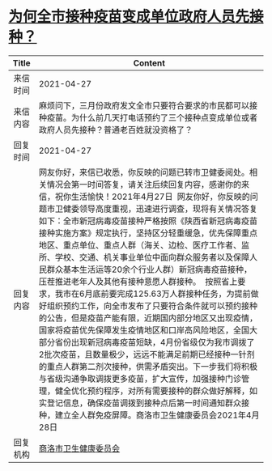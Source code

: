 # <a href="http://www.shangluo.gov.cn/zmhd/ldxxxx.jsp?urltype=leadermail.LeaderMailContentUrl&wbtreeid=1112&leadermailid=7197">为何全市接种疫苗变成单位政府人员先接种？</a>
| Title |                                                                                                                                                                                                                                                                                             Content                                                                                                                                                                                                                                                                                             |
|:-----:|-------------------------------------------------------------------------------------------------------------------------------------------------------------------------------------------------------------------------------------------------------------------------------------------------------------------------------------------------------------------------------------------------------------------------------------------------------------------------------------------------------------------------------------------------------------------------------------------------|
| 来信时间  | 2021-04-27                                                                                                                                                                                                                                                                                                                                                                                                                                                                                                                                                                                      |
| 来信内容  | 麻烦问下，三月份政府发文全市只要符合要求的市民都可以接种疫苗。为什么前几天打电话预约了三个接种点变成单位或者政府人员先接种？普通老百姓就没资格了？                                                                                                                                                                                                                                                                                                                                                                                                                                                                                                                       |
| 回复时间  | 2021-04-27                                                                                                                                                                                                                                                                                                                                                                                                                                                                                                                                                                                      |
| 回复内容  | 网友你好，来信已收悉，你反映的问题已转市卫健委阅处。相关情况会第一时间答复，请关注后续回复内容，感谢你的来信，祝你生活愉快！2021年4月27日  网友你好，你反映的问题市卫健委领导高度重视，迅速进行调查，现将有关情况答复如下：全市新冠病毒疫苗接种严格按照《陕西省新冠病毒疫苗接种实施方案》规定执行，坚持区分轻重缓急，优先保障重点地区、重点单位、重点人群（海关、边检、医疗工作者、监所、学校、交通、机关事业单位中面向群众服务者以及保障人民群众基本生活运等20余个行业人群）新冠病毒疫苗接种，压茬推进老年人及其他有接种意愿人群接种。  按照省上要求，我市在6月底前要完成125.63万人群接种任务，为提前做好组织预约工作，向全市发布了只要符合条件就可以预约接种的公告，但是疫苗产能有限，近期国内部分地区又出现疫情，国家将疫苗优先保障发生疫情地区和口岸高风险地区，全国大部分省份出现新冠病毒疫苗短缺，4月份省级仅为我市调拨了2批次疫苗，且数量极少，远远不能满足前期已经接种一针剂的重点人群第二剂次接种，供需矛盾突出。下一步我们将积极与省级沟通争取调拨更多疫苗，扩大宣传，加强接种门诊管理，健全优化预约程序，对所有需要接种的群众做好解释，如实登记信息，确保疫苗调拨到接种点后第一时间通知群众接种，建立全人群免疫屏障。商洛市卫生健康委员会2021年4月28日 |
| 回复机构  | <a href="../../categories/agencies/商洛市卫生健康委员会.md">商洛市卫生健康委员会</a>                                                                                                                                                                                                                                                                                                                                                                                                                                                                                                                                |